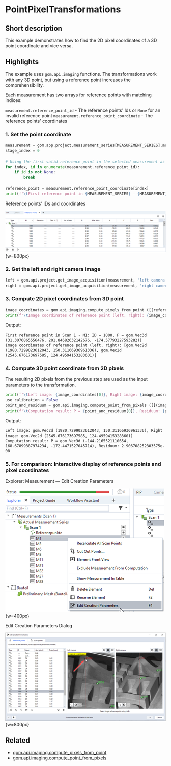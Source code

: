 # PointPixelTransformations

## Short description

This example demonstrates how to find the 2D pixel coordinates of a 3D point coordinate and vice versa.

## Highlights

The example uses `gom.api.imaging` functions. The transformations work with any 3D point, but using a reference point increases the comprehensibility.

Each measurement has two arrays for reference points with matching indices:

`measurement.reference_point_id` - The reference points' Ids or `None` for an invalid reference point
`measurement.reference_point_coordinate` - The reference points' coordinates

### 1. Set the point coordinate

```python
measurement = gom.app.project.measurement_series[MEASUREMENT_SERIES].measurements[MEASUREMENT]
stage_index = 0

# Using the first valid reference point in the selected measurement as the point example
for index, id in enumerate(measurement.reference_point_id):
	if id is not None:
		break

reference_point = measurement.reference_point_coordinate[index]
print(f'\tFirst reference point in {MEASUREMENT_SERIES} - {MEASUREMENT}: ID = {id}, P = {reference_point})')
```

Reference points' IDs and coordinates

![Table: Reference Points](reference_points_table.png){w=800px}

### 2. Get the left and right camera image

```python
left = gom.api.project.get_image_acquisition(measurement, 'left camera', [stage_index])[0]
right = gom.api.project.get_image_acquisition(measurement, 'right camera', [stage_index])[0]
```

### 3. Compute 2D pixel coordinates from 3D point

```python
image_coordinates = gom.api.imaging.compute_pixels_from_point ([(reference_point, left), (reference_point, right)])
print(f'\tImage coordinates of reference point (left, right): {image_coordinates}')
```

Output:

```
First reference point in Scan 1 - M1: ID = 1000, P = gom.Vec3d (31.3076865556476, 201.84682632142676, -174.57793227593282))
Image coordinates of reference point (left, right): [gom.Vec2d (1980.7299023612043, 150.31166936961336), gom.Vec2d (2545.676173697585, 124.49594153283601)]
```

### 4. Compute 3D point coordinate from 2D pixels

The resulting 2D pixels from the previous step are used as the input parameters to the transformation.

```python
print(f'\tLeft image: {image_coordinates[0]}, Right image: {image_coordinates[1]}')
use_calibration = False
point_and_residuum = gom.api.imaging.compute_point_from_pixels ([[(image_coordinates[0], left), (image_coordinates[1], right)]], use_calibration)[0]
print(f'\tComputation result: P = {point_and_residuum[0]}, Residuum: {point_and_residuum[1]}')
```

Output:

```
Left image: gom.Vec2d (1980.7299023612043, 150.31166936961336), Right image: gom.Vec2d (2545.676173697585, 124.49594153283601)
Computation result: P = gom.Vec3d (-144.2165521110654, 168.67899387974234, -172.4471527045714), Residuum: 2.906708252303575e-08
```

### 5. For comparison: Interactive display of reference points and pixel coordinates

Explorer: Measurement &mdash; Edit Creation Parameters

![Measurement Creation Parameters](measurement_creation_parameters.png){w=400px}


Edit Creation Parameters Dialog

![Edit Creation Parameters Dialog](camera_image_reference_points.png){w=800px}

## Related

* <a href="https://zeissiqs.github.io/zeiss-inspect-addon-api/2025/python_api/python_api.html#gom-api-imaging-compute-pixels-from-point">gom.api.imaging.compute_pixels_from_point</a>
* <a href="https://zeissiqs.github.io/zeiss-inspect-addon-api/2025/python_api/python_api.html#gom-api-imaging-compute-point-from-pixels">gom.api.imaging.compute_point_from_pixels</a>
